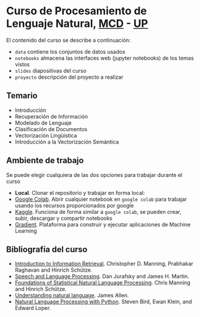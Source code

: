 # Curso de Procesamiento de Lenguaje Natural, [MCD](https://posgrados-panamericana.up.edu.mx/cdmx/ingenieria/maestria-en-ciencia-de-datos-mcd) - [UP](https://www.up.edu.mx/campus-cdmx/)

El contenido del curso se describe a continuación:

* `data` contiene los conjuntos de datos usados
* `notebooks` almacena las interfaces web (jupyter notebooks) de los temas vistos
* `slides` diapositivas del curso
* `proyecto` descripción del proyecto a realizar

## Temario

* Introducción
* Recuperación de Información
* Modelado de Lenguaje
* Clasificación de Documentos
* Vectorización Lingüística
* Introducción a la Vectorización Semántica

## Ambiente de trabajo

Se puede elegir cualquiera de las dos opciones para trabajar durante el curso

* **Local**. Clonar el repositorio y trabajar en forma local: 
* [Google Colab](https://colab.research.google.com). Abrir cualquier notebook en `google colab` para trabajar usando los recursos proporcionados por google
* [Kaggle](https://www.kaggle.com/). Funciona de forma similar a `google colab`, se pueden crear, subir, descargar y compartir notebooks
* [Gradient](https://gradient.run/). Plataforma para construir y ejecutar aplicaciones de Machine Learning

## Bibliografía del curso

* [Introduction to Information Retrieval](https://nlp.stanford.edu/IR-book/information-retrieval-book.html). Christopher D. Manning, Prabhakar Raghavan and Hinrich Schütze.
* [Speech and Language Processing](https://web.stanford.edu/~jurafsky/slp3/). Dan Jurafsky and James H. Martin.
* [Foundations of Statistical Natural Language Processing](https://nlp.stanford.edu/fsnlp/). Chris Manning and Hinrich Schütze.
* [Understanding natural language](https://www.sciencedirect.com/science/article/pii/0004370289900386). James Allen.
* [Natural Language Processing with Python](https://www.nltk.org/book/). Steven Bird, Ewan Klein, and Edward Loper.



